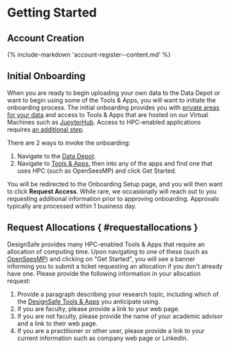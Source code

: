 <style>
    /* to use alphabet for nested lists */
    .document ol ol {
        list-style: lower-alpha;
    }
</style>

# Getting Started

## Account Creation

{% include-markdown 'account-register--content.md' %}

## Initial Onboarding

When you are ready to begin uploading your own data to the Data Depot or want to begin using some of the Tools & Apps, you will want to initiate the onboarding process. The initial onboarding provides you with [private areas for your data](/user-guide/managingdata/datadepot/) and access to Tools & Apps that are hosted on our Virtual Machines such as [JupyterHub](https://www.designsafe-ci.org/use-designsafe/tools-applications/analysis/jupyter/). Access to HPC-enabled applications requires [an additional step](#requestallocations).

There are 2 ways to invoke the onboarding:

1. Navigate to the [Data Depot](https://www.designsafe-ci.org/data/browser/).
2. Navigate to [Tools & Apps](https://www.designsafe-ci.org/use-designsafe/tools-applications/), then into any of the apps and find one that uses HPC (such as OpenSeesMP) and click Get Started.

You will be redirected to the Onboarding Setup page, and you will then want to click **Request Access**. While rare, we occasionally will reach out to you requesting additional information prior to approving onboarding. Approvals typically are processed within 1 business day.

## Request Allocations { #requestallocations }

DesignSafe provides many HPC-enabled Tools & Apps that require an allocation of computing time. Upon navigating to one of these (such as [OpenSeesMP](https://www.designsafe-ci.org/use-designsafe/tools-applications/simulation/opensees/)) and clicking on "Get Started", you will see a banner informing you to submit a ticket requesting an allocation if you don't already have one. Please provide the following information in your allocation request:

1. Provide a paragraph describing your research topic, including which of the [DesignSafe Tools & Apps](https://www.designsafe-ci.org/use-designsafe/tools-applications/) you anticipate using.
2. If you are faculty, please provide a link to your web page.
3. If you are not faculty, please provide the name of your academic advisor and a link to their web page.
4. If you are a practitioner or other user, please provide a link to your current information such as company web page or LinkedIn.
